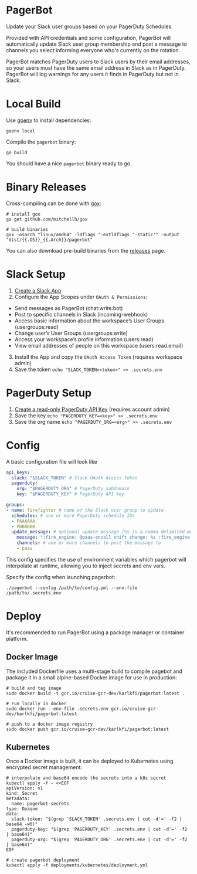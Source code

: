 # PagerBot

Update your Slack user groups based on your PagerDuty Schedules.

Provided with API credentials and some configuration, PagerBot will
automatically update Slack user group membership and post a message to channels
you select informing everyone who's currently on the rotation.

PagerBot matches PagerDuty users to Slack users by their email addresses,
so your users must have the same email address in Slack as in PagerDuty.
PagerBot will log warnings for any users it finds in PagerDuty but not in Slack.

# Local Build

Use [goenv](https://github.com/syndbg/goenv) to install dependencies:

`goenv local`

Compile the `pagerbot` binary:

`go build`

You should have a nice `pagerbot` binary ready to go.

# Binary Releases

Cross-compiling can be done with [gox](https://github.com/mitchellh/gox):

```
# install gox
go get github.com/mitchellh/gox

# build binaries
gox -osarch "linux/amd64" -ldflags "-extldflags '-static'" -output "dist/{{.OS}}_{{.Arch}}/pagerbot"
```

You can also download pre-build binaries from the
[releases](https://github.com/karlkfi/pagerbot/releases) page.

# Slack Setup

1. [Create a Slack App](https://api.slack.com/apps)
2. Configure the App Scopes under `OAuth & Permissions`:
  - Send messages as PagerBot (chat:write:bot)
  - Post to specific channels in Slack (incoming-webhook)
  - Access basic information about the workspace’s User Groups (usergroups:read)
  - Change user’s User Groups (usergroups:write)
  - Access your workspace’s profile information (users:read)
  - View email addresses of people on this workspace (users:read.email)
3. Install the App and copy the `OAuth Access Token` (requires workspace admin)
4. Save the token `echo "SLACK_TOKEN=<token>" >> .secrets.env`

# PagerDuty Setup

1. [Create a read-only PagerDuty API Key](https://support.pagerduty.com/docs/using-the-api#section-generating-an-api-key) (requires account admin)
2. Save the key `echo "PAGERDUTY_KEY=<key>" >> .secrets.env`
3. Save the org name `echo "PAGERDUTY_ORG=<org>" >> .secrets.env`

# Config

A basic configuration file will look like

```yaml
api_keys:
  slack: "$SLACK_TOKEN" # Slack OAuth Access Token
  pagerduty:
    org: "$PAGERDUTY_ORG" # PagerDuty subdomain
    key: "$PAGERDUTY_KEY" # PagerDuty API key

groups:
- name: firefighter # name of the Slack user group to update
  schedules: # one or more PagerDuty schedule IDs
  - PAAAAAA
  - PBBBBBB
  update_message: # optional update message (%s is a comma delimited members list)
    message: ":fire_engine: @paas-oncall shift change: %s :fire_engine:"
    channels: # one or more channels to post the message to
    - paas
```

This config specifies the use of environment variables which pagerbot will
interpolate at runtime, allowing you to inject secrets and env vars.

Specify the config when launching pagerbot:

```
./pagerbot --config /path/to/config.yml --env-file /path/to/.secrets.env
```

# Deploy

It's recommended to run PagerBot using a package manager or container platform.

## Docker Image

The included Dockerfile uses a multi-stage build to compile pagebot and package
it in a small alpine-based Docker image for use in production:

```
# build and tag image
sudo docker build -t gcr.io/cruise-gcr-dev/karlkfi/pagerbot:latest .

# run locally in docker
sudo docker run --env-file .secrets.env gcr.io/cruise-gcr-dev/karlkfi/pagerbot:latest

# push to a docker image registry
sudo docker push gcr.io/cruise-gcr-dev/karlkfi/pagerbot:latest
```

## Kubernetes

Once a Docker image is built, it can be deployed to Kubernetes using
encrypted secret management:

```
# interpolate and base64 encode the secrets into a k8s secret
kubectl apply -f - <<EOF
apiVersion: v1
kind: Secret
metadata:
  name: pagerbot-secrets
type: Opaque
data:
  slack-token: "$(grep 'SLACK_TOKEN' .secrets.env | cut -d'=' -f2 | base64 -w0)"
  pagerduty-key: "$(grep 'PAGERDUTY_KEY' .secrets.env | cut -d'=' -f2 | base64)"
  pagerduty-org: "$(grep 'PAGERDUTY_ORG' .secrets.env | cut -d'=' -f2 | base64)"
EOF

# create pagerbot deployment
kubectl apply -f deployments/kubernetes/deployment.yml
```
